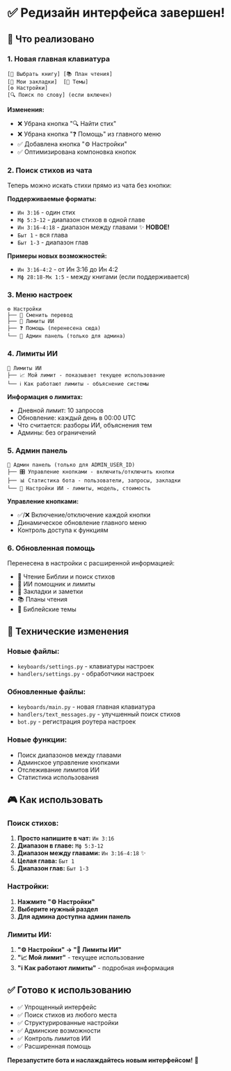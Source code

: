 # ✅ Редизайн интерфейса завершен!

## 🎯 Что реализовано

### 1. **Новая главная клавиатура**
```
[📖 Выбрать книгу] [📚 План чтения]
[📝 Мои закладки]  [🎯 Темы]
[⚙️ Настройки]
[🔍 Поиск по слову] (если включен)
```

**Изменения:**
- ❌ Убрана кнопка "🔍 Найти стих" 
- ❌ Убрана кнопка "❓ Помощь" из главного меню
- ✅ Добавлена кнопка "⚙️ Настройки"
- ✅ Оптимизирована компоновка кнопок

### 2. **Поиск стихов из чата**
Теперь можно искать стихи прямо из чата без кнопки:

**Поддерживаемые форматы:**
- `Ин 3:16` - один стих
- `Мф 5:3-12` - диапазон стихов в одной главе
- `Ин 3:16-4:18` - диапазон между главами ✨ **НОВОЕ!**
- `Быт 1` - вся глава
- `Быт 1-3` - диапазон глав

**Примеры новых возможностей:**
- `Ин 3:16-4:2` - от Ин 3:16 до Ин 4:2
- `Мф 28:18-Мк 1:5` - между книгами (если поддерживается)

### 3. **Меню настроек**
```
⚙️ Настройки
├── 🔄 Сменить перевод
├── 🤖 Лимиты ИИ
├── ❓ Помощь (перенесена сюда)
└── 👑 Админ панель (только для админа)
```

### 4. **Лимиты ИИ**
```
🤖 Лимиты ИИ
├── 📈 Мой лимит - показывает текущее использование
└── ℹ️ Как работают лимиты - объяснение системы
```

**Информация о лимитах:**
- Дневной лимит: 10 запросов
- Обновление: каждый день в 00:00 UTC
- Что считается: разборы ИИ, объяснения тем
- Админы: без ограничений

### 5. **Админ панель**
```
👑 Админ панель (только для ADMIN_USER_ID)
├── 🎛️ Управление кнопками - включить/отключить кнопки
├── 📊 Статистика бота - пользователи, запросы, закладки
└── 🤖 Настройки ИИ - лимиты, модель, стоимость
```

**Управление кнопками:**
- ✅/❌ Включение/отключение каждой кнопки
- Динамическое обновление главного меню
- Контроль доступа к функциям

### 6. **Обновленная помощь**
Перенесена в настройки с расширенной информацией:
- 📖 Чтение Библии и поиск стихов
- 🤖 ИИ помощник и лимиты
- 📝 Закладки и заметки
- 📚 Планы чтения
- 🎯 Библейские темы

## 🔧 Технические изменения

### Новые файлы:
- `keyboards/settings.py` - клавиатуры настроек
- `handlers/settings.py` - обработчики настроек

### Обновленные файлы:
- `keyboards/main.py` - новая главная клавиатура
- `handlers/text_messages.py` - улучшенный поиск стихов
- `bot.py` - регистрация роутера настроек

### Новые функции:
- Поиск диапазонов между главами
- Админское управление кнопками
- Отслеживание лимитов ИИ
- Статистика использования

## 🎮 Как использовать

### Поиск стихов:
1. **Просто напишите в чат:** `Ин 3:16`
2. **Диапазон в главе:** `Мф 5:3-12`
3. **Диапазон между главами:** `Ин 3:16-4:18` ✨
4. **Целая глава:** `Быт 1`
5. **Диапазон глав:** `Быт 1-3`

### Настройки:
1. **Нажмите "⚙️ Настройки"**
2. **Выберите нужный раздел**
3. **Для админа доступна админ панель**

### Лимиты ИИ:
1. **"⚙️ Настройки" → "🤖 Лимиты ИИ"**
2. **"📈 Мой лимит"** - текущее использование
3. **"ℹ️ Как работают лимиты"** - подробная информация

## ✅ Готово к использованию

- ✅ Упрощенный интерфейс
- ✅ Поиск стихов из любого места
- ✅ Структурированные настройки
- ✅ Админские возможности
- ✅ Контроль лимитов ИИ
- ✅ Расширенная помощь

**Перезапустите бота и наслаждайтесь новым интерфейсом!** 🚀